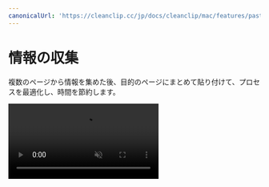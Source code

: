 ```yaml
---
canonicalUrl: 'https://cleanclip.cc/jp/docs/cleanclip/mac/features/pastestack-collect'
---
```


# 情報の収集

複数のページから情報を集めた後、目的のページにまとめて貼り付けて、プロセスを最適化し、時間を節約します。

<video autoplay muted loop>
    <source src="/videos/pastestack-collect.mp4" type="video/mp4">
    <iframe src="/videos/pastestack-collect.mp4" scrolling="no" border="0" frameborder="0" allow="autoplay; encrypted-media" allowfullscreen></iframe>
</video>